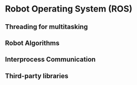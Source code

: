 # Robot Operating System (ROS)

## Threading for multitasking 
## Robot Algorithms
## Interprocess Communication
## Third-party libraries
